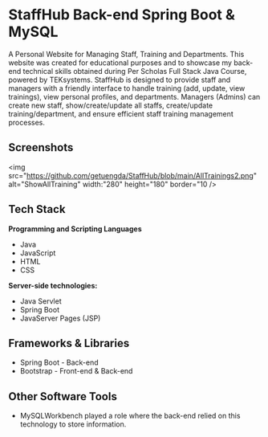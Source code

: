 
# StaffHub Back-end Spring Boot & MySQL

A Personal Website for Managing Staff, Training and Departments. This website was created for educational purposes and to showcase my back-end technical skills obtained during Per Scholas Full Stack Java Course, powered by TEKsystems. StaffHub is designed to provide staff and managers with a friendly interface to handle training (add, update, view trainings), view personal profiles, and departments. Managers (Admins) can create new staff, show/create/update all staffs, create/update training/department, and ensure efficient staff training management processes.


## Screenshots

<a><img src="https://github.com/getuengda/StaffHub/blob/main/AllTrainings2.png" alt="ShowAllTraining" width:"280" height="180" border="10
/></a>

## Tech Stack

**Programming and Scripting Languages** 
- Java
- JavaScript
- HTML
- CSS

**Server-side technologies:** 
- Java Servlet
- Spring Boot
- JavaServer Pages (JSP)


## Frameworks & Libraries

- Spring Boot - Back-end
- Bootstrap - Front-end & Back-end
## Other Software Tools

- MySQLWorkbench played a role where the back-end relied on this technology to store information.
